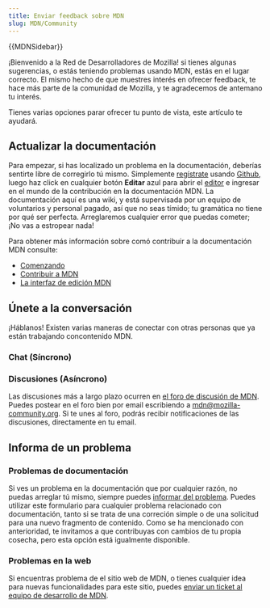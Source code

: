 ```yaml
---
title: Enviar feedback sobre MDN
slug: MDN/Community
---
```


{{MDNSidebar}}

¡Bienvenido a la Red de Desarrolladores de Mozilla! si tienes algunas sugerencias, o estás teniendo problemas usando MDN, estás en el lugar correcto. El mismo hecho de que muestres interés en ofrecer feedback, te hace más parte de la comunidad de Mozilla, y te agradecemos de antemano tu interés.

Tienes varias opciones parar ofrecer tu punto de vista, este artículo te ayudará.

## Actualizar la documentación

Para empezar, si has localizado un problema en la documentación, deberías sentirte libre de corregirlo tú mismo. Simplemente [regístrate](/es/docs/MDN/Contribute/Howto/Create_an_MDN_account) usando [Github](https://github.com/), luego haz click en cualquier botón **Editar** azul para abrir el [editor](/es/docs/MDN/Contribute/Editor) e ingresar en el mundo de la contribución en la documentación MDN. La documentación aquí es una wiki, y está supervisada por un equipo de voluntarios y personal pagado, así que no seas tímido; tu gramática no tiene por qué ser perfecta. Arreglaremos cualquier error que puedas cometer; ¡No vas a estropear nada!

Para obtener más información sobre comó contribuir a la documentación MDN consulte:

- [Comenzando](/es/docs/Project:Getting_started)
- [Contribuir a MDN](/es/docs/MDN/Contribute)
- [La interfaz de edición MDN](/es/docs/MDN/Contribute/Editor)

## Únete a la conversación

¡Háblanos! Existen varias maneras de conectar con otras personas que ya están trabajando concontenido MDN.

### Chat (Síncrono)

### Discusiones (Asíncrono)

Las discusiones más a largo plazo ocurren en [el foro de discusión de MDN](https://discourse.mozilla-community.org/c/mdn). Puedes postear en el foro bien por email escribiendo a [mdn@mozilla-community.org](mailto://mdn@mozilla-community.org). Si te unes al foro, podrás recibir notificaciones de las discusiones, directamente en tu email.

## Informa de un problema

### Problemas de documentación

Si ves un problema en la documentación que por cualquier razón, no puedas arreglar tú mismo, siempre puedes [informar del problema](https://github.com/mdn/sprints/issues/new?template=issue-template.md&projects=mdn/sprints/2&labels=user-report). Puedes utilizar este formulario para cualquier problema relacionado con documentación, tanto si se trata de una correción simple o de una solicitud para una nuevo fragmento de contenido. Como se ha mencionado con anterioridad, te invitamos a que contribuyas con cambios de tu propia cosecha, pero esta opción está igualmente disponible.

### Problemas en la web

Si encuentras problema de el sitio web de MDN, o tienes cualquier idea para nuevas funcionalidades para este sitio, puedes [enviar un ticket al equipo de desarrollo de MDN](https://bugzilla.mozilla.org/form.mdn).
